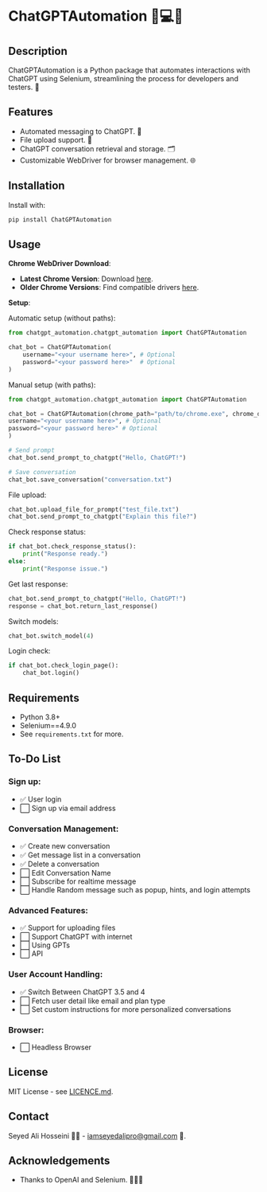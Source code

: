 # ChatGPTAutomation 🤖💻🧠

## Description
ChatGPTAutomation is a Python package that automates interactions with ChatGPT using Selenium, streamlining the process for developers and testers. 🚀

## Features
- Automated messaging to ChatGPT. 📩
- File upload support. 📁
- ChatGPT conversation retrieval and storage. 🗂️
- Customizable WebDriver for browser management. 🌐

## Installation
Install with:
```bash
pip install ChatGPTAutomation
```

## Usage

**Chrome WebDriver Download**:

- **Latest Chrome Version**: Download [here](https://googlechromelabs.github.io/chrome-for-testing/).
- **Older Chrome Versions**: Find compatible drivers [here](https://chromedriver.chromium.org/downloads).

**Setup**:

Automatic setup (without paths):
```python
from chatgpt_automation.chatgpt_automation import ChatGPTAutomation

chat_bot = ChatGPTAutomation(
    username="<your username here>", # Optional
    password="<your password here>"  # Optional
)
```

Manual setup (with paths):
```python
from chatgpt_automation.chatgpt_automation import ChatGPTAutomation

chat_bot = ChatGPTAutomation(chrome_path="path/to/chrome.exe", chrome_driver_path="path/to/chromedriver.exe",
username="<your username here>", # Optional
password="<your password here>" # Optional
)

# Send prompt
chat_bot.send_prompt_to_chatgpt("Hello, ChatGPT!")

# Save conversation
chat_bot.save_conversation("conversation.txt")
```

File upload:
```python
chat_bot.upload_file_for_prompt("test_file.txt")
chat_bot.send_prompt_to_chatgpt("Explain this file?")
```

Check response status:
```python
if chat_bot.check_response_status():
    print("Response ready.")
else:
    print("Response issue.")
```

Get last response:
```python
chat_bot.send_prompt_to_chatgpt("Hello, ChatGPT!")
response = chat_bot.return_last_response()
```

Switch models:
```python
chat_bot.switch_model(4)
```

Login check:
```python
if chat_bot.check_login_page():
    chat_bot.login()
```

## Requirements
- Python 3.8+
- Selenium==4.9.0
- See `requirements.txt` for more.


## To-Do List

### Sign up:
- ✅ User login
- ⬜️ Sign up via email address

### Conversation Management:
- ✅ Create new conversation
- ✅ Get message list in a conversation
- ✅ Delete a conversation
- ⬜️ Edit Conversation Name
- ⬜️ Subscribe for realtime message
- ⬜️ Handle Random message such as popup, hints, and login attempts

### Advanced Features:
- ✅ Support for uploading files
- ⬜️ Support ChatGPT with internet
- ⬜️ Using GPTs
- ⬜️ API

### User Account Handling:
- ✅ Switch Between ChatGPT 3.5 and 4
- ⬜️ Fetch user detail like email and plan type
- ⬜️ Set custom instructions for more personalized conversations

### Browser:
- ⬜️ Headless Browser

## License
MIT License - see [LICENCE.md](LICENCE.md).

## Contact
Seyed Ali Hosseini 🧑‍💻 - iamseyedalipro@gmail.com 📧.

## Acknowledgements
- Thanks to OpenAI and Selenium. 🙏👨‍💻
